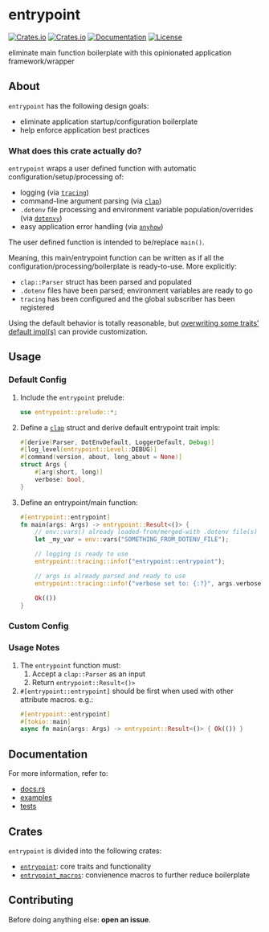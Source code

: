 # entrypoint
[![Crates.io](https://img.shields.io/crates/v/entrypoint.svg)](https://crates.io/crates/entrypoint)
[![Crates.io](https://img.shields.io/crates/d/entrypoint.svg)](https://crates.io/crates/entrypoint)
[![Documentation](https://img.shields.io/docsrs/entrypoint?logo=docs.rs)](https://docs.rs/entrypoint)
[![License](https://img.shields.io/badge/license-MIT-blue?style=flat-square)](LICENSE-MIT)

eliminate main function boilerplate with this opinionated application framework/wrapper

## About
`entrypoint` has the following design goals:
- eliminate application startup/configuration boilerplate
- help enforce application best practices

### What does this crate actually do?
`entrypoint` wraps a user defined function with automatic configuration/setup/processing of:
- logging (via [`tracing`](https://github.com/tokio-rs/tracing))
- command-line argument parsing (via [`clap`](https://github.com/clap-rs/clap))
- `.dotenv` file processing and environment variable population/overrides (via [`dotenvy`](https://github.com/allan2/dotenvy))
- easy application error handling (via [`anyhow`](https://github.com/dtolnay/anyhow))

The user defined function is intended to be/replace `main()`.

Meaning, this main/entrypoint function can be written as if all the configuration/processing/boilerplate is ready-to-use.
More explicitly:
- `clap::Parser` struct has been parsed and populated
- `.dotenv` files have been parsed; environment variables are ready to go
- `tracing` has been configured and the global subscriber has been registered

Using the default behavior is totally reasonable, but [overwriting some traits' default impl(s)](/entrypoint/examples/axum.rs) can provide customization.

## Usage
### Default Config
1. Include the `entrypoint` prelude:
    ```rust
    use entrypoint::prelude::*;
    ```

2. Define a [`clap`](https://crates.io/crates/clap) struct and derive default entrypoint trait impls:
    ```rust
    #[derive(Parser, DotEnvDefault, LoggerDefault, Debug)]
    #[log_level(entrypoint::Level::DEBUG)]
    #[command(version, about, long_about = None)]
    struct Args {
        #[arg(short, long)]
        verbose: bool,
    }
    ```

3. Define an entrypoint/main function:
    ```rust
    #[entrypoint::entrypoint]
    fn main(args: Args) -> entrypoint::Result<()> {
        // env::vars() already loaded-from/merged-with .dotenv file(s)
        let _my_var = env::vars("SOMETHING_FROM_DOTENV_FILE");

        // logging is ready to use
        entrypoint::tracing::info!("entrypoint::entrypoint");

        // args is already parsed and ready to use
        entrypoint::tracing::info!("verbose set to: {:?}", args.verbose);

        Ok(())
    }
    ```

### Custom Config

### Usage Notes
1. The `entrypoint` function must: 
   1. Accept a `clap::Parser` as an input
   2. Return `entrypoint::Result<()>`
2. `#[entrypoint::entrypoint]` should be first when used with other attribute macros.
    e.g.:
    ```rust
    #[entrypoint::entrypoint]
    #[tokio::main]
    async fn main(args: Args) -> entrypoint::Result<()> { Ok(()) }
    ```

## Documentation
For more information, refer to:
- [docs.rs](https://docs.rs/entrypoint)
- [examples](/entrypoint/examples/)
- [tests](/entrypoint/tests/)

## Crates
`entrypoint` is divided into the following crates:
- [`entrypoint`](https://crates.io/crates/entrypoint): core traits and functionality
- [`entrypoint_macros`](https://crates.io/crates/entrypoint_macros): convienence macros to further reduce boilerplate

## Contributing
Before doing anything else: **open an issue**.
